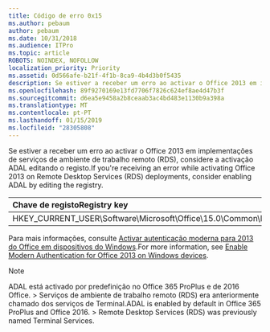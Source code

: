 ```yaml
---
title: Código de erro 0x15
ms.author: pebaum
author: pebaum
ms.date: 10/31/2018
ms.audience: ITPro
ms.topic: article
ROBOTS: NOINDEX, NOFOLLOW
localization_priority: Priority
ms.assetid: 0d566afe-b21f-4f1b-8ca9-4b4d3b0f5435
description: Se estiver a receber um erro ao activar o Office 2013 em implementações de serviços de ambiente de trabalho remoto (RDS), considere a activação ADAL editando o registo.
ms.openlocfilehash: 89f9270169e13fd7706f7826c624ef8ae4d47b3f
ms.sourcegitcommit: d6ea5e9458a2b8ceaab3ac4bd483e1130b9a398a
ms.translationtype: MT
ms.contentlocale: pt-PT
ms.lasthandoff: 01/15/2019
ms.locfileid: "28305808"
---
```

<span data-ttu-id="a1efe-103">Se estiver a receber um erro ao activar o Office 2013 em implementações de serviços de ambiente de trabalho remoto (RDS), considere a activação ADAL editando o registo.</span><span class="sxs-lookup"><span data-stu-id="a1efe-103">If you're receiving an error while activating Office 2013 on Remote Desktop Services (RDS) deployments, consider enabling ADAL by editing the registry.</span></span> 
  
|<span data-ttu-id="a1efe-104">**Chave de registo**</span><span class="sxs-lookup"><span data-stu-id="a1efe-104">**Registry key**</span></span>|<span data-ttu-id="a1efe-105">**Tipo**</span><span class="sxs-lookup"><span data-stu-id="a1efe-105">**Type**</span></span>|<span data-ttu-id="a1efe-106">**Value**</span><span class="sxs-lookup"><span data-stu-id="a1efe-106">**Value**</span></span>|
|:-----|:-----|:-----|
|<span data-ttu-id="a1efe-107">HKEY_CURRENT_USER\Software\Microsoft\Office\15.0\Common\Identity\EnableADAL</span><span class="sxs-lookup"><span data-stu-id="a1efe-107">HKEY_CURRENT_USER\Software\Microsoft\Office\15.0\Common\Identity\EnableADAL</span></span>  <br/> |<span data-ttu-id="a1efe-108">REG_DWORD</span><span class="sxs-lookup"><span data-stu-id="a1efe-108">REG_DWORD</span></span>  <br/> |<span data-ttu-id="a1efe-109">1</span><span class="sxs-lookup"><span data-stu-id="a1efe-109">1</span></span>  <br/> |
   
<span data-ttu-id="a1efe-110">Para mais informações, consulte [Activar autenticação moderna para 2013 do Office em dispositivos do Windows](https://docs.microsoft.com/office365/admin/security-and-compliance/enable-modern-authentication).</span><span class="sxs-lookup"><span data-stu-id="a1efe-110">For more information, see [Enable Modern Authentication for Office 2013 on Windows devices](https://docs.microsoft.com/office365/admin/security-and-compliance/enable-modern-authentication).</span></span>
  
> [!NOTE]
>  <span data-ttu-id="a1efe-p101">ADAL está activado por predefinição no Office 365 ProPlus e de 2016 Office. > Serviços de ambiente de trabalho remoto (RDS) era anteriormente chamado dos serviços de Terminal.</span><span class="sxs-lookup"><span data-stu-id="a1efe-p101">ADAL is enabled by default in Office 365 ProPlus and Office 2016. >  Remote Desktop Services (RDS) was previously named Terminal Services.</span></span> 
  

